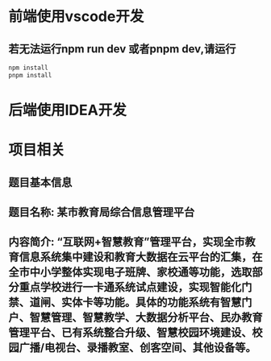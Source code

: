 # 前端使用vscode开发
## 若无法运行npm run dev 或者pnpm dev,请运行
```bash
npm install
pnpm install
```

# 后端使用IDEA开发
# 项目相关
## 题目基本信息
## 题目名称: 某市教育局综合信息管理平台
## 内容简介: “互联网+智慧教育”管理平台，实现全市教育信息系统集中建设和教育大数据在云平台的汇集，在全市中小学整体实现电子班牌、家校通等功能，选取部分重点学校进行一卡通系统试点建设，实现智能化门禁、道闸、实体卡等功能。具体的功能系统有智慧门户、智慧管理、智慧教学、大数据分析平台、民办教育管理平台、已有系统整合升级、智慧校园环境建设、校园广播/电视台、录播教室、创客空间、其他设备等。
